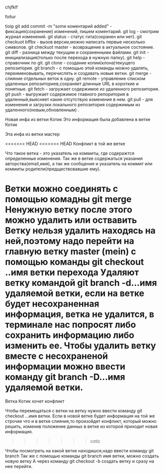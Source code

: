 chjfklf

foitur

tioip
git add commit -m "some коментарий added" - фиксация(сохранение) изменений, пишем коментарий.
git log - смотрим журнал изменений.
git status - статус гита(сохранен или нет).
git checkuot bffbx - вызов версии,можно написать первые несколько символов.
git checkuot master - возвращение в актуальное состояние.
git diff - разница между текущим и сохраненными файлами.
git init - инициализация(только после перехода в нужную папку).
git help - справочник по git.
git clone -  создание копии(клона)текущего репозитория.
git branch - с помощью этой команды можно удалять, переименовывать, перечислять и создавать новые ветки.
git merge - слияние отдельных веток в одну.
git remote - управление списком удаленных репозиториев,сохраняет длинные URL в короткие и понятные.
git fetch - загружает содержимое из удаленного репозитория.
git push - выгружает содержимое главного репоритория в удаленный,выясняет какие отсутствую изменения в нем.
git pull - для изменения и загрузки локального репозитория содержимым из удаленного(новым,обновленным) .

Новая инфа из ветки Котик 
Это информация была добавлена в ветке Котик

  Эта инфа из ветки мастер

<<<<<<< HEAD
<<<<<<< HEAD
Конфликт в той же ветке

Что такое ветка - это указатель на коммиты, где содеражтся определенные изменения. Так же в ветке содержаться указания авторства(email,имя), а так же сообщение и указатель на коммит или коммиты родители(предществовавшие ему).

Ветки можно соединять с помощью комадны git merge
Ненужную ветку после этого можно удалить или оствавить
Ветку нельзя удалить находясь на ней,поэтому надо перейти на главную ветку master (mein) с помощью команды git checkout ..имя ветки перехода
Удаляют ветку командой git branch -d...имя удаляемой ветки, если на ветке будет несохраненная информация, ветка не удалится, в терминале нас попросят либо сохранить информацию либо изменить ее.
Чтобы удалить ветку вместе с несохраненой информации можно ввести команду git branch -D...имя удаляемой ветки.
=======
Ветка Котик хочет конфликт

Чтобы перемещаться с ветки на ветку нужно ввести команду 
git checkout ...имя ветки.
Если в новой ветке будет информация на той же строчке
что  и в ветке слияния,то произойдет конфликт, который можно решить, изменив положение данных в ветке из которой приходит новая информация.
>>>>>>> cotic

Чтобы посмотреть на какой ветке находишся,надо ввести команду git branch
Так же с помощью команды git branch имя ветки, можно создать новую ветку
А через команду git checkout -b создать ветку и сразу на нее перейти.








